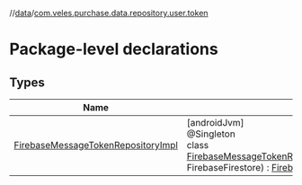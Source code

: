 //[data](../../index.md)/[com.veles.purchase.data.repository.user.token](index.md)

# Package-level declarations

## Types

| Name | Summary |
|---|---|
| [FirebaseMessageTokenRepositoryImpl](-firebase-message-token-repository-impl/index.md) | [androidJvm]<br>@Singleton<br>class [FirebaseMessageTokenRepositoryImpl](-firebase-message-token-repository-impl/index.md)@Injectconstructor(firebaseFirestore: FirebaseFirestore) : [FirebaseMessageTokenRepository](../../../domain/domain/com.veles.purchase.domain.repository.user/-firebase-message-token-repository/index.md) |
